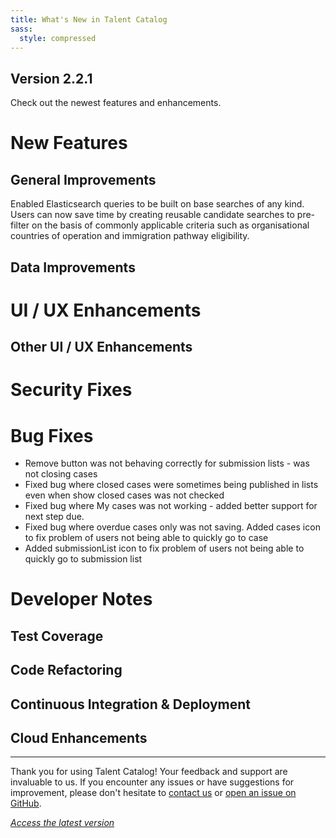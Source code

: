 ```yaml
---
title: What's New in Talent Catalog
sass:
  style: compressed
---
```


## Version 2.2.1 

Check out the newest features and enhancements.

# New Features


## General Improvements
Enabled Elasticsearch queries to be built on base searches of any kind. Users can now save time by
creating reusable candidate searches to pre-filter on the basis of commonly applicable criteria 
such as organisational countries of operation and immigration pathway eligibility.

## Data Improvements


# UI / UX Enhancements

## Other UI / UX Enhancements

# Security Fixes

# Bug Fixes

- Remove button was not behaving correctly for submission lists - was not closing cases
- Fixed bug where closed cases were sometimes being published in lists even when show closed cases 
was not checked
- Fixed bug where My cases was not working - added better support for next step due.
- Fixed bug where overdue cases only was not saving. Added cases icon to fix problem of users not being able to quickly go to case
- Added submissionList icon to fix problem of users not being able to quickly go to submission list

# Developer Notes

## Test Coverage

## Code Refactoring

## Continuous Integration & Deployment

## Cloud Enhancements


---

Thank you for using Talent Catalog! Your feedback and support are invaluable to us. If you encounter 
any issues or have suggestions for improvement, please don't hesitate to [contact us](mailto:support@talentcatalog.net) or
[open an issue on GitHub](https://github.com/Talent-Catalog/talentcatalog/issues).

*[Access the latest version](https://tctalent.org/admin-portal/login)*
